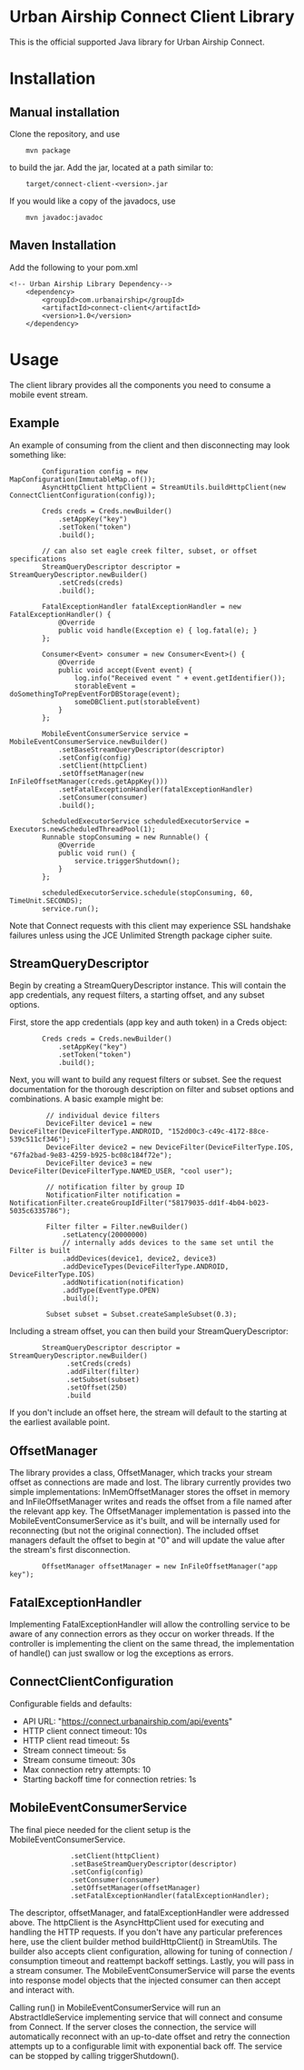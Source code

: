 Urban Airship Connect Client Library
====================================

This is the official supported Java library for Urban Airship Connect.


Installation
====================

Manual installation
-------------------

Clone the repository, and use

```
    mvn package
```

to build the jar. Add the jar, located at a path similar to:

```
    target/connect-client-<version>.jar
```

If you would like a copy of the javadocs, use

```
    mvn javadoc:javadoc
```

Maven Installation
------------------

Add the following to your pom.xml

```
<!-- Urban Airship Library Dependency-->
    <dependency>
        <groupId>com.urbanairship</groupId>
        <artifactId>connect-client</artifactId>
        <version>1.0</version>
    </dependency>
```

Usage
=====

The client library provides all the components you need to consume a mobile event stream.

Example
-------

 An example of consuming from the client and then disconnecting may look something like:

```
        Configuration config = new MapConfiguration(ImmutableMap.of());
        AsyncHttpClient httpClient = StreamUtils.buildHttpClient(new ConnectClientConfiguration(config));
```
```
        Creds creds = Creds.newBuilder()
            .setAppKey("key")
            .setToken("token")
            .build();
```
```
        // can also set eagle creek filter, subset, or offset specifications
        StreamQueryDescriptor descriptor = StreamQueryDescriptor.newBuilder()
            .setCreds(creds)
            .build();
```
```
        FatalExceptionHandler fatalExceptionHandler = new FatalExceptionHandler() {
            @Override
            public void handle(Exception e) { log.fatal(e); }
        };
```
```
        Consumer<Event> consumer = new Consumer<Event>() {
            @Override
            public void accept(Event event) {
                log.info("Received event " + event.getIdentifier());
                storableEvent = doSomethingToPrepEventForDBStorage(event);
                someDBClient.put(storableEvent)
            }
        };
```
```
        MobileEventConsumerService service = MobileEventConsumerService.newBuilder()
            .setBaseStreamQueryDescriptor(descriptor)
            .setConfig(config)
            .setClient(httpClient)
            .setOffsetManager(new InFileOffsetManager(creds.getAppKey()))
            .setFatalExceptionHandler(fatalExceptionHandler)
            .setConsumer(consumer)
            .build();
```
```
        ScheduledExecutorService scheduledExecutorService = Executors.newScheduledThreadPool(1);
        Runnable stopConsuming = new Runnable() {
            @Override
            public void run() {
                service.triggerShutdown();
            }
        };
```
```
        scheduledExecutorService.schedule(stopConsuming, 60, TimeUnit.SECONDS);
        service.run();
```

Note that Connect requests with this client may experience SSL handshake failures unless using the JCE Unlimited
 Strength package cipher suite.

StreamQueryDescriptor
---------------------

Begin by creating a StreamQueryDescriptor instance.  This will contain the app credentials, any request filters,
 a starting offset, and any subset options.

First, store the app credentials (app key and auth token) in a Creds object:

```
        Creds creds = Creds.newBuilder()
            .setAppKey("key")
            .setToken("token")
            .build();
```

Next, you will want to build any request filters or subset.  See the request documentation for the thorough description
 on filter and subset options and combinations.  A basic example might be:

```
         // individual device filters
         DeviceFilter device1 = new DeviceFilter(DeviceFilterType.ANDROID, "152d00c3-c49c-4172-88ce-539c511cf346");
         DeviceFilter device2 = new DeviceFilter(DeviceFilterType.IOS, "67fa2bad-9e83-4259-b925-bc08c184f72e");
         DeviceFilter device3 = new DeviceFilter(DeviceFilterType.NAMED_USER, "cool user");
```
```
         // notification filter by group ID
         NotificationFilter notification = NotificationFilter.createGroupIdFilter("58179035-dd1f-4b04-b023-5035c6335786");
```

```
         Filter filter = Filter.newBuilder()
             .setLatency(20000000)
             // internally adds devices to the same set until the Filter is built
             .addDevices(device1, device2, device3)
             .addDeviceTypes(DeviceFilterType.ANDROID, DeviceFilterType.IOS)
             .addNotification(notification)
             .addType(EventType.OPEN)
             .build();
```

```
         Subset subset = Subset.createSampleSubset(0.3);
```

Including a stream offset, you can then build your StreamQueryDescriptor:

```
        StreamQueryDescriptor descriptor = StreamQueryDescriptor.newBuilder()
              .setCreds(creds)
              .addFilter(filter)
              .setSubset(subset)
              .setOffset(250)
              .build
```

If you don't include an offset here, the stream will default to the starting at the earliest available point.

OffsetManager
-------------

The library provides a class, OffsetManager, which tracks your stream offset as connections are made and lost.  The library
 currently provides two simple implementations: InMemOffsetManager stores the offset in memory and InFileOffsetManager
 writes and reads the offset from a file named after the relevant app key. The OffsetManager implementation is passed
 into the MobileEventConsumerService as it's built, and will be internally used for reconnecting (but not the original
 connection). The included offset managers default the offset to begin at "0" and will update the value after
 the stream's first disconnection.

```
        OffsetManager offsetManager = new InFileOffsetManager("app key");
```

FatalExceptionHandler
---------------------

Implementing FatalExceptionHandler will allow the controlling service to be aware of any connection errors as they occur
 on worker threads.  If the controller is implementing the client on the same thread, the implementation of handle() can
 just swallow or log the exceptions as errors.


ConnectClientConfiguration
--------------------------

Configurable fields and defaults:

- API URL: "https://connect.urbanairship.com/api/events"
- HTTP client connect timeout: 10s
- HTTP client read timeout: 5s
- Stream connect timeout: 5s
- Stream consume timeout: 30s
- Max connection retry attempts: 10
- Starting backoff time for connection retries: 1s


MobileEventConsumerService
--------------------------

The final piece needed for the client setup is the MobileEventConsumerService.

```        MobileEventConsumerService service = return MobileEventConsumerService.newBuilder()
               .setClient(httpClient)
               .setBaseStreamQueryDescriptor(descriptor)
               .setConfig(config)
               .setConsumer(consumer)
               .setOffsetManager(offsetManager)
               .setFatalExceptionHandler(fatalExceptionHandler);
```

The descriptor, offsetManager, and fatalExceptionHandler were addressed above.  The httpClient is the AsyncHttpClient used for
executing and handling the HTTP requests.  If you don't have any particular preferences here, use the client builder method
 buildHttpClient() in StreamUtils.  The builder also accepts client configuration, allowing for tuning of connection /
 consumption timeout and reattempt backoff settings.  Lastly, you will pass in a stream consumer.  The MobileEventConsumerService
 will parse the events into response model objects that the injected consumer can then accept and interact with.

Calling run() in MobileEventConsumerService will run an AbstractIdleService implementing service that will connect and consume
from Connect.  If the server closes the connection, the service will automatically reconnect with an up-to-date offset
and retry the connection attempts up to a configurable limit with exponential back off.  The service can be stopped by
 calling triggerShutdown().

